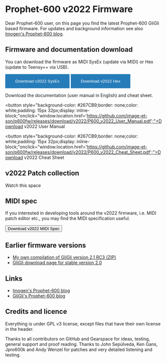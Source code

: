  <head>
    <link rel = "stylesheet" type = "text/css" href = "/stylesheet.css">
 </head>

# Prophet-600 v2022 Firmware 

Dear Prophet-600 user, on this page you find the latest Prophet-600 GliGli based firmware. For updates and background information see also [Imogen's Prophet-600 blog](https://prophet600revisited.blogspot.com/).

## Firmware and documentation download

You can download the firmware as MIDI SysEx (update via MIDI) or Hex (update to Teensy++ via USB). 

<button style="background-color: #267CB9;border: none;color: white;padding: 15px 32px;display: inline-block;" onclick="window.location.href='https://github.com/image-et-son/p600fw/releases/download/v2022/P600_firmware_v2022.syx';">Download v2022 SysEx</button>
<button style="background-color: #267CB9;border: none;color: white;padding: 15px 32px;display: inline-block;" onclick="window.location.href='https://github.com/image-et-son/p600fw/releases/download/v2022/P600_firmware_v2022.hex';">Download v2022 Hex</button>

Download the documentation (user manual in English) and cheat sheet.

<button style="background-color: #267CB9;border: none;color: white;padding: 15px 32px;display: inline-block;"onclick="window.location.href='https://github.com/image-et-son/p600fw/releases/download/v2022/P600_v2022_User_Manual.pdf';">Download v2022 User Manual</button>

<button style="background-color: #267CB9;border: none;color: white;padding: 15px 32px;display: inline-block;"onclick="window.location.href='https://github.com/image-et-son/p600fw/releases/download/v2022/P600_v2022_Cheat_Sheet.pdf';">Download v2022 Cheat Sheet</button>


## v2022 Patch collection

Watch this space

## MIDI spec

If you interested in developing tools around the v2022 firmware, i.e. MIDI patch editor etc., you may find the MIDI specification useful. 

<button onclick="window.location.href='https://github.com/image-et-son/p600fw/releases/download/v2022/P600_v2022_MIDI_Spec.pdf';">Download v2022 MIDI Spec</button>

## Earlier firmware versions

- [My own compilation of GliGli version 2.1 RC3 (ZIP)](/release_2_10-RC3.zip)
- [GliGli download page for stable version 2.0](https://gligli.github.io/p600fw/)

## Links

- [Imogen's Prophet-600 blog](https://prophet600revisited.blogspot.com/)
- [GliGli's Prophet-600 blog](http://gliglisynth.blogspot.com/search/label/p600fw)


## Credits and licence

Everything is under GPL v3 license, except files that have their own license in the header. 

Thanks to all contributors on GitHub and Gearspace for ideas, testing, general support and proof reading. Thanks to John Sepúlveda, Ken Gans, Jpro600k and Andy Wenzel for patches and very detailed listening and testing. 
